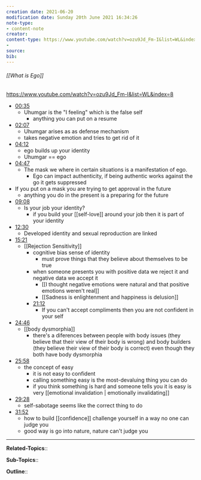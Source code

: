 ```yaml
---
creation date: 2021-06-20
modification date: Sunday 20th June 2021 16:34:26
note-type: 
- content-note
creator:
content-type: https://www.youtube.com/watch?v=ozu9Jd_Fm-I&list=WL&index=8
- 
source:
bib:
---
```


###### [[What is Ego]]

https://www.youtube.com/watch?v=ozu9Jd_Fm-I&list=WL&index=8

- [00:35](https://www.youtube.com/watch?v=ozu9Jd_Fm-I&list=WL&index=8#t=35.353769194549564)
	- Uhumgar is the "I feeling" which is the false self
		- anything you can put on a resume
- [02:07](https://www.youtube.com/watch?v=ozu9Jd_Fm-I&list=WL&index=8#t=127.88540695803833) 
	- Uhumgar arises as as defense mechanism
	- takes negative emotion and tries to get rid of it
- [04:12](https://www.youtube.com/watch?v=ozu9Jd_Fm-I&list=WL&index=8#t=252.43009295040895)
	- ego builds up your identity
	- Uhumgar == ego
- [04:47](https://www.youtube.com/watch?v=ozu9Jd_Fm-I&list=WL&index=8#t=287.86191701244815)
	- The mask we where in certain situations is a manifestation of ego.
		- Ego can impact authenticity, if being authentic works against the go it gets suppressed
- If you put on a mask you are trying to get approval in the future
	- anything you do in the present is a preparing for the future
- [09:08](https://www.youtube.com/watch?v=ozu9Jd_Fm-I&list=WL&index=8#t=548.8713731983643)
	- Is your job your identity?
		- if you build your [[self-love]] around your job then it is part of your identity
- [12:30](https://www.youtube.com/watch?v=ozu9Jd_Fm-I&list=WL&index=8#t=750.1068872479553)
	- Developed identity and sexual reproduction are linked
- [15:21](https://www.youtube.com/watch?v=ozu9Jd_Fm-I&list=WL&index=8#t=921.2163206871949)
	- [[Rejection Sensitivity]] 
		- cognitive bias sense of identity
			- must prove things that they believe about themselves to be true
		- when someone presents you with positive data we reject it and negative data we accept it
			- [[I thought negative emotions were natural and that positive emotions weren't real]]
			- [[Sadness is enlightenment and happiness is delusion]]
		- [21:12](https://www.youtube.com/watch?v=ozu9Jd_Fm-I&list=WL&index=8#t=1272.8209349046326)
			- If you can't accept compliments then you are not confident in your self
- [24:46](https://www.youtube.com/watch?v=ozu9Jd_Fm-I&list=WL&index=8#t=1486.4035499847412)
	- [[body dysmorphia]]
		- there's a diferences between people with body issues (they believe that their view of their body is wrong) and body builders (they believe their view of their body is correct) even though they both have body dysmorphia
- [25:58](https://www.youtube.com/watch?v=ozu9Jd_Fm-I&list=WL&index=8#t=1558.215465900818)
	- the concept of easy
		- it is not easy to confident
		- calling something easy is the most-devaluing thing you can do
		- if you think something is hard and someone tells you it is easy is very [[emotional invalidation | emotionally invalidating]]
- [29:28](https://www.youtube.com/watch?v=ozu9Jd_Fm-I&list=WL&index=8#t=1768.1838226643067)
	- self-sabotage seems like the correct thing to do
- [31:52](https://www.youtube.com/watch?v=ozu9Jd_Fm-I&list=WL&index=8#t=1912.902717076294)
	- how to build [[confidence]] challenge yourself in a way no one can judge you
	- good way is go into nature, nature can't judge you


---

**Related-Topics**:: 
	
**Sub-Topics**::
	
**Outline**::